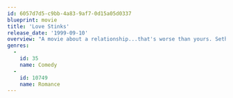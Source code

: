 ```yaml
---
id: 6057d7d5-c9bb-4a83-9af7-0d15a05d0337
blueprint: movie
title: 'Love Stinks'
release_date: '1999-09-10'
overview: "A movie about a relationship...that's worse than yours. Seth (Stewart), a sitcom writer-producer, meets Chelsea (Wilson), an interior decorator, at his best friend's (Bellamy) wedding. He's immediately sexually attracted to her while she's instantly attracted to his single-ness. They both ditch their wedding dates and start their own date that same night. The two become a couple, appearing very happy until after a couple of years of postponing a marriage proposal. When Chelsea realizes that Seth wants to remain single and together, she becomes quite bitter. In the next hour of the movie, the two engage in behavior that makes the War of the Roses look like child's play."
genres:
  -
    id: 35
    name: Comedy
  -
    id: 10749
    name: Romance
---
```

